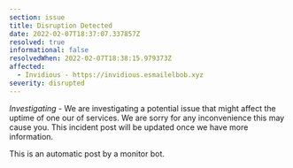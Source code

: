 ```yaml
---
section: issue
title: Disruption Detected
date: 2022-02-07T18:37:07.337857Z
resolved: true
informational: false
resolvedWhen: 2022-02-07T18:38:15.979373Z
affected:
  - Invidious - https://invidious.esmailelbob.xyz
severity: disrupted
---
```

*Investigating* - We are investigating a potential issue that might affect the uptime of one our of services. We are sorry for any inconvenience this may cause you. This incident post will be updated once we have more information.

This is an automatic post by a monitor bot.
        